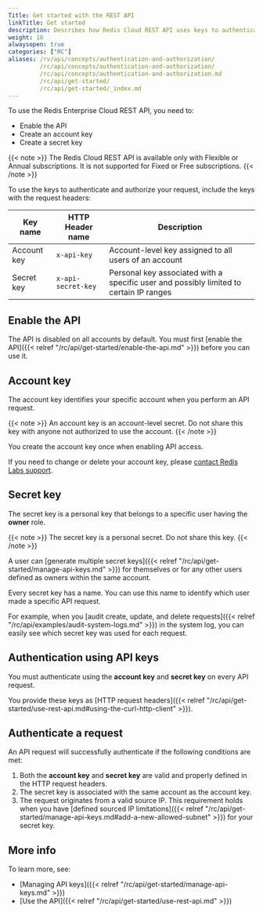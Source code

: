 ```yaml
---
Title: Get started with the REST API
linkTitle: Get started
description: Describes how Redis Cloud REST API uses keys to authenticate and authorize access.
weight: 10
alwaysopen: true
categories: ["RC"]
aliases: /rv/api/concepts/authentication-and-authorization/
         /rc/api/concepts/authentication-and-authorization/
         /rc/api/concepts/authentication-and-authorization.md         
         /rc/api/get-started/
         /rc/api/get-started/_index.md
---
```


To use the Redis Enterprise Cloud REST API, you need to:

- Enable the API
- Create an account key
- Create a secret key

{{< note >}}
The Redis Cloud REST API is available only with Flexible or Annual subscriptions.  It is not supported for Fixed or Free subscriptions.
{{< /note >}}

To use the keys to authenticate and authorize your request, include the keys with the request headers:

| Key name    | HTTP Header name   |Description                                            |
| ----------- | -------------------| ----------------------------------------------------- |
| Account key | `x-api-key`        | Account-level key assigned to all users of an account |
| Secret key  | `x-api-secret-key` | Personal key associated with a specific user and possibly limited to certain IP ranges                      |

## Enable the API

The API is disabled on all accounts by default. You must first [enable the API]({{< relref "/rc/api/get-started/enable-the-api.md" >}}) before you can use it.

## Account key

The account key identifies your specific account when you perform an API request.

{{< note >}}
An account key is an account-level secret. Do not share this key with anyone not authorized to use the account.
{{< /note >}}

You create the account key once when enabling API access.

If you need to change or delete your account key, please [contact Redis Labs support](https://redislabs.com/company/support/).

## Secret key

The secret key is a personal key that belongs to a specific user having the **owner** role.

{{< note >}}
The secret key is a personal secret. Do not share this key.
{{< /note >}}

A user can [generate multiple secret keys]({{< relref "/rc/api/get-started/manage-api-keys.md" >}})
for themselves or for any other users defined as owners within the same account.

Every secret key has a name. You can use this name to identify which user made a specific API request.

For example, when you [audit create, update, and delete requests]({{< relref "/rc/api/examples/audit-system-logs.md" >}}) in the system log, you can easily see which secret key was used for each request.

## Authentication using API keys

You must authenticate using the **account key** and **secret key** on every API request.

You provide these keys as [HTTP request headers]({{< relref "/rc/api/get-started/use-rest-api.md#using-the-curl-http-client" >}}).

## Authenticate a request

An API request will successfully authenticate if the following conditions are met:

1. Both the **account key** and **secret key** are valid and properly defined in the HTTP request headers.
1. The secret key is associated with the same account as the account key.
1. The request originates from a valid source IP. This requirement holds when you have [defined sourced IP limitations]({{< relref "/rc/api/get-started/manage-api-keys.md#add-a-new-allowed-subnet" >}}) for your secret key.

## More info

To learn more, see:

- [Managing API keys]({{< relref "/rc/api/get-started/manage-api-keys.md" >}})
- [Use the API]({{< relref "/rc/api/get-started/use-rest-api.md" >}})
